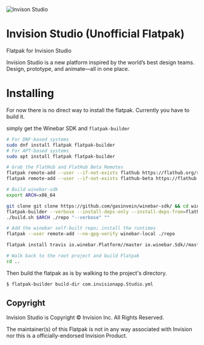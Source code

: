 ![Invison Studio](https://s3.amazonaws.com/www-assets.invisionapp.com/uploads/2018/01/bg-footer.png)

# Invision Studio (Unofficial Flatpak)

Flatpak for Invision Studio

Invision Studio is a new platform inspired by the world’s best design teams. Design, prototype, and animate—all in one place.

# Installing

For now there is no direct way to install the flatpak. Currently you have to build it.

simply get the Winebar SDK and `flatpak-builder`

```bash
# For DNF-based systems
sudo dnf install flatpak flatpak-builder
# For APT-based systems
sudo apt install flatpak flatpak-builder 

# Grab the FlatHub and FlatHub Beta Remotes
flatpak remote-add --user --if-not-exists flathub https://flathub.org/repo/flathub.flatpakrepo
flatpak remote-add --user --if-not-exists flathub-beta https://flathub.org/beta-repo/flathub-beta.flatpakrepo

# Build winebar-sdk
export ARCH=x86_64

git clone git clone https://github.com/gasinvein/winebar-sdk/ && cd winebar-sdk && \
flatpak-builder --verbose --install-deps-only --install-deps-from=flathub-beta --arch=$ARCH /dev/null io.winebar.Sdk.yml && \
./build.sh $ARCH ./repo "--verbose" ""

# Add the winebar self-built repo; install the runtimes
flatpak --user remote-add --no-gpg-verify winebar-local ./repo

flatpak install travis io.winebar.Platform//master io.winebar.Sdk//master

# Walk back to the root project and build Flatpak
cd ..
```

Then build the flatpak as is by walking to the project's directory.

```bash
$ flatpak-builder build-dir com.invisionapp.Studio.yml
```
## Copyright

Invision Studio is Copyright &copy; Invision Inc. All Rights Reserved.

The maintainer(s) of this Flatpak is not in any way associated with Invision nor this is a officially-endorsed Invision
Product.